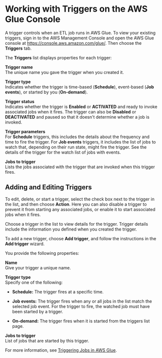# Working with Triggers on the AWS Glue Console<a name="console-triggers"></a>

A trigger controls when an ETL job runs in AWS Glue\. To view your existing triggers, sign in to the AWS Management Console and open the AWS Glue console at [https://console\.aws\.amazon\.com/glue/](https://console.aws.amazon.com/glue/)\. Then choose the **Triggers** tab\.

The **Triggers** list displays properties for each trigger:

**Trigger name**  
The unique name you gave the trigger when you created it\.

**Trigger type**  
Indicates whether the trigger is time\-based \(**Schedule**\), event\-based \(**Job events**\), or started by you \(**On\-demand**\)\.

**Trigger status**  
Indicates whether the trigger is **Enabled** or **ACTIVATED** and ready to invoke associated jobs when it fires\. The trigger can also be **Disabled** or **DEACTIVATED** and paused so that it doesn't determine whether a job is invoked\.

**Trigger parameters**  
For **Schedule** triggers, this includes the details about the frequency and time to fire the trigger\. For **Job events** triggers, it includes the list of jobs to watch that, depending on their run state, might fire the trigger\. See the details of the trigger for the watch list of jobs with events\.

**Jobs to trigger**  
Lists the jobs associated with the trigger that are invoked when this trigger fires\.

## Adding and Editing Triggers<a name="console-triggers-wizard"></a>

To edit, delete, or start a trigger, select the check box next to the trigger in the list, and then choose **Action**\. Here you can also disable a trigger to prevent it from starting any associated jobs, or enable it to start associated jobs when it fires\.

Choose a trigger in the list to view details for the trigger\. Trigger details include the information you defined when you created the trigger\.

To add a new trigger, choose **Add trigger**, and follow the instructions in the **Add trigger** wizard\. 

You provide the following properties:

**Name**  
Give your trigger a unique name\.

**Trigger type**  
Specify one of the following:  

+ **Schedule:** The trigger fires at a specific time\.

+ **Job events:** The trigger fires when any or all jobs in the list match the selected job event\. For the trigger to fire, the watched job must have been started by a trigger\.

+ **On\-demand:** The trigger fires when it is started from the triggers list page\.

**Jobs to trigger**  
List of jobs that are started by this trigger\.

For more information, see [Triggering Jobs in AWS Glue](trigger-job.md)\.